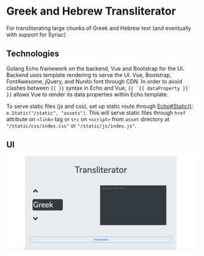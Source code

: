 # Greek and Hebrew Transliterator
For transliterating large chunks of Greek and Hebrew text (and eventually with support for Syriac)

## Technologies
Golang Echo framework on the backend, Vue and Bootstrap for the UI. Backend uses template rendering to serve the UI. Vue, Bootstrap, FontAwesome, jQuery, and Nunito font through CDN. In order to avoid clashes between `{{ }}` syntax in Echo and Vue, ``{{ `{{ dataProperty }}` }}`` allows Vue to render its data properties within Echo template.

To serve static files (js and css), set up static route through [Echo#Static()](https://echo.labstack.com/guide/static-files): `e.Static("/static", "assets")`. This will serve static files through `href` attribute on `<link>` tag or `src` on `<script>` from `asset` directory at `"/static/css/index.css"` or `"/static/js/index.js"`.

## UI
![Image of UI](TransliteratorUI.png)